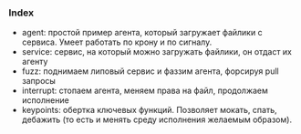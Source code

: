### Index

- agent: простой пример агента, который загружает файлики с сервиса.
Умеет работать по крону и по сигналу.
- service: сервис, на который можно загружать файлики, он отдаст их агенту
- fuzz: поднимаем липовый сервис и фаззим агента, форсируя pull запросы
- interrupt: стопаем агента, меняем права на файл, продолжаем исполнение 
- keypoints: обертка ключевых функций. Позволяет мокать, спать, дебажить (то есть и
менять среду исполнения желаемым образом).